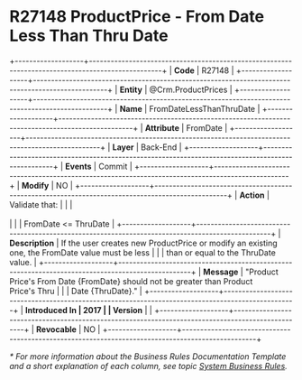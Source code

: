 ﻿---
erp.type: business-rule
erp.entity: Crm.ProductPrices
---

# R27148 ProductPrice - From Date Less Than Thru Date
+-------------------+--------------------------------------------------------------------------------------------------+
| **Code**          | R27148                                                                                           |
+-------------------+--------------------------------------------------------------------------------------------------+
| **Entity**        | @Crm.ProductPrices                                                                               |
+-------------------+--------------------------------------------------------------------------------------------------+
| **Name**          | FromDateLessThanThruDate                                                                         |
+-------------------+--------------------------------------------------------------------------------------------------+
| **Attribute**     | FromDate                                                                                         |
+-------------------+--------------------------------------------------------------------------------------------------+
| **Layer**         | Back-End                                                                                         |
+-------------------+--------------------------------------------------------------------------------------------------+
| **Events**        | Commit                                                                                           |
+-------------------+--------------------------------------------------------------------------------------------------+
| **Modify**        | NO                                                                                               |
+-------------------+--------------------------------------------------------------------------------------------------+
| **Action**        | Validate that:                                                                                   |
|                   | <br/><br/>                                                                                       |
|                   | FromDate \<= ThruDate                                                                            |
+-------------------+--------------------------------------------------------------------------------------------------+
| **Description**   | If the user creates new ProductPrice or modify an existing one, the FromDate value must be less  |
|                   | than or equal to the ThruDate value.                                                             |
+-------------------+--------------------------------------------------------------------------------------------------+
| **Message**       | \"Product Price\'s From Date {FromDate} should not be greater than Product Price\'s Thru         |
|                   | Date {ThruDate}.\"                                                                               |
+-------------------+--------------------------------------------------------------------------------------------------+
| **Introduced In   | 2017                                                                                             |
| Version**         |                                                                                                  |
+-------------------+--------------------------------------------------------------------------------------------------+
| **Revocable**     | NO                                                                                               |
+-------------------+--------------------------------------------------------------------------------------------------+

*\* For more information about the Business Rules Documentation Template and a short explanation of each column, see
topic [System Business Rules](../templates/template-description-system-business-rules.md).*
